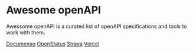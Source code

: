 # Awesome openAPI

Awessome openAPI is a curated list of openAPI specifications and tools to work with them.

[Documenso](https://app.documenso.com/api/v1/openapi)
[OpenStatus](https://api.openstatus.dev/v1/openapi)
[Strava](https://developers.strava.com/swagger/swagger.json)
[Vercel](https://openapi.vercel.sh/)
